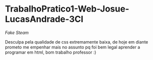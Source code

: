 # TrabalhoPratico1-Web-Josue-LucasAndrade-3CI
*Fake Steam*

Desculpa pela qualidade de css extremamente baixa, de hoje em diante prometo me empenhar mais no assunto pq foi bem legal aprender a programar em html, bom trabalho professor :)

